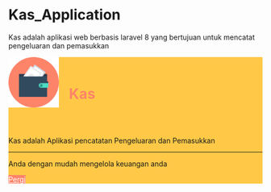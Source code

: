 # Kas_Application
Kas adalah aplikasi web berbasis laravel 8 yang bertujuan untuk mencatat pengeluaran dan pemasukkan
<!DOCTYPE html>
<html lang="en">
<head>
    <meta charset="UTF-8">
    <meta name="viewport" content="width=device-width, initial-scale=1.0">
    <meta http-equiv="X-UA-Compatible" content="ie=edge">

    
</head>
<body>
<div class="jumbotron" style="background: #FFC947;">
<img src="/resources/views/kas.png" style="width: 100px; height: 100px;  float: left;">
</br><h1 class="" style="margin-left: 25px; color: #FD8469;position: relative;
  left: 20px;"><b>Kas</b></h1>
</br></br> <p class="lead">Kas adalah Aplikasi pencatatan Pengeluaran dan Pemasukkan</p>
  <hr class="my-4">
  <p>Anda dengan mudah mengelola keuangan anda </p>
  <p class="lead">
    <a class="btn  btn-lg" style="color: white; background: #FD8469;" href="../public/login" role="button">Pergi</a>
  </p>
</div>
</body>
</html>
